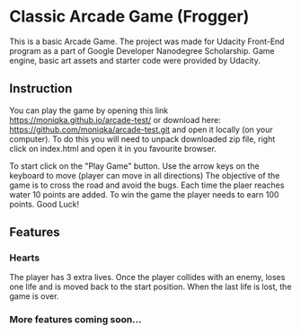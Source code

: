 # Classic Arcade Game (Frogger) 

This is a basic Arcade Game. The project was made for Udacity Front-End program as a part of Google Developer Nanodegree Scholarship.
Game engine, basic art assets and starter code were provided by Udacity.

## Instruction

You can play the game by opening this link https://moniqka.github.io/arcade-test/ or download here: https://github.com/moniqka/arcade-test.git and open it locally (on your computer). To do this you will need to unpack downloaded zip file, right click on index.html and open it in you favourite browser. 

To start click on the "Play Game" button. Use the arrow keys on the keyboard to move (player can move in all directions)
The objective of the game is to cross the road and avoid the bugs. Each time the plaer reaches water 10 points are added.
To win the game the player needs to earn 100 points. Good Luck!

## Features

### Hearts
The player has 3 extra lives. Once the player collides with an enemy, loses one life and is moved back to the start position. When the last life is lost, the game is over.

### More features coming soon...
